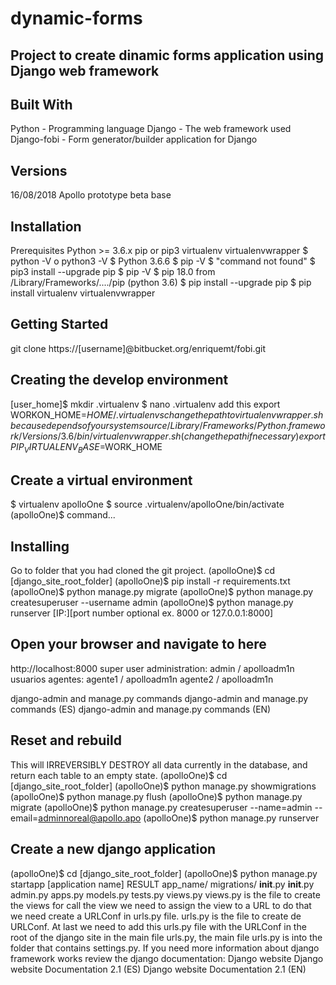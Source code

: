 # dynamic-forms

## Project to create dinamic forms application using Django web framework

## Built With

Python - Programming language
Django - The web framework used
Django-fobi - Form generator/builder application for Django

## Versions

16/08/2018 Apollo prototype beta base

## Installation

Prerequisites
Python >= 3.6.x
pip or pip3
virtualenv
virtualenvwrapper
$ python -V o python3 -V
$ Python 3.6.6
$ pip -V
$ "command not found"
$ pip3 install --upgrade pip
$ pip -V
$ pip 18.0 from /Library/Frameworks/..../pip (python 3.6)
$ pip install --upgrade pip
$ pip install virtualenv virtualenvwrapper

## Getting Started

git clone https://[username]@bitbucket.org/enriquemt/fobi.git

## Creating the develop environment

[user_home]$ mkdir .virtualenv
$ nano .virtualenv
add this
export WORKON_HOME=$HOME/.virtualenvs
change the path to virtualenvwrapper.sh because depends of your system
source /Library/Frameworks/Python.framework/Versions/3.6/bin/virtualenvwrapper.sh (change the path if necessary)
export PIP_VIRTUALENV_BASE=$WORK_HOME 

## Create a virtual environment

$ virtualenv apolloOne
$ source .virtualenv/apolloOne/bin/activate
(apolloOne)$ command...

## Installing

Go to folder that you had cloned the git project.
(apolloOne)$ cd [django_site_root_folder]
(apolloOne)$ pip install -r requirements.txt
(apolloOne)$ python manage.py migrate
(apolloOne)$ python manage.py createsuperuser --username admin
(apolloOne)$ python manage.py runserver [IP:][port number optional ex. 8000 or 127.0.0.1:8000]

## Open your browser and navigate to here

http://localhost:8000
super user administration: admin / apolloadm1n
usuarios agentes:
agente1 / apolloadm1n
agente2 / apolloadm1n

django-admin and manage.py commands
django-admin and manage.py commands (ES)
django-admin and manage.py commands (EN)

## Reset and rebuild

This will IRREVERSIBLY DESTROY all data currently in the database, and return each table to an empty state.
(apolloOne)$ cd [django_site_root_folder]
(apolloOne)$ python manage.py showmigrations
(apolloOne)$ python manage.py flush
(apolloOne)$ python manage.py migrate
(apolloOne)$ python manage.py createsuperuser --name=admin --email=adminnoreal@apollo.apo
(apolloOne)$ python manage.py runserver

## Create a new django application

(apolloOne)$ cd [django_site_root_folder]
(apolloOne)$ python manage.py startapp [application name]
RESULT
app_name/
    migrations/
        __init__.py
    __init__.py
    admin.py
    apps.py
    models.py
    tests.py
    views.py
views.py is the file to create the views for call the view we need to assign the view to a URL to do that we need create a URLConf in urls.py file.
urls.py is the file to create de URLConf.
At last we need to add this urls.py file with the URLConf in the root of the django site in the main file urls.py, the main file urls.py is into the folder that contains settings.py.
If you need more information about django framework works review the django documentation:
Django website
Django website Documentation 2.1 (ES)
Django website Documentation 2.1 (EN)
